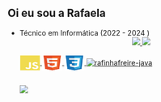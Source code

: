 ## Oi eu sou a Rafaela

<ul>
  
  <li>Técnico em Informática (2022 - 2024 )


<div align="center">
  <a href="https://github.com/rafinhafreire">
    
  <img height="180em" src="https://github-readme-stats-sigma-five.vercel.app/api?username=rafinhafreire&show_icons=true&theme=dracula&include_all_commits=true&count_private=true"/>
    
  <img height="180em" src="https://github-readme-stats-sigma-five.vercel.app/api/top-langs/?rafinhafreire&layout=compact&langs_count=7&theme=dracula"/>
</div>



<div style="display: inline_block"><br>
  <img align="center" alt="rafinhafreire" height="30" width="40" src="https://raw.githubusercontent.com/devicons/devicon/master/icons/javascript/javascript-plain.svg">
  <img align="center" alt="rafinhafreire-HTML" height="30" width="40" src="https://raw.githubusercontent.com/devicons/devicon/master/icons/html5/html5-original.svg">
  <img align="center" alt="rafinhafreire-CSS" height="30" width="40" src="https://raw.githubusercontent.com/devicons/devicon/master/icons/css3/css3-original.svg">
  <img align="center" alt="rafinhafreire-java" height="30" width="40" src="https://cdn.jsdelivr.net/gh/devicons/devicon/icons/java/java-original.svg">
</div>

##


<div> 
  <a href="https://instagram.com/rafs.freire" target="_blank"><img src="https://img.shields.io/badge/-Instagram-%23E4405F?style=for-the-badge&logo=instagram&logoColor=white" target="_blank"></a>
</div>

